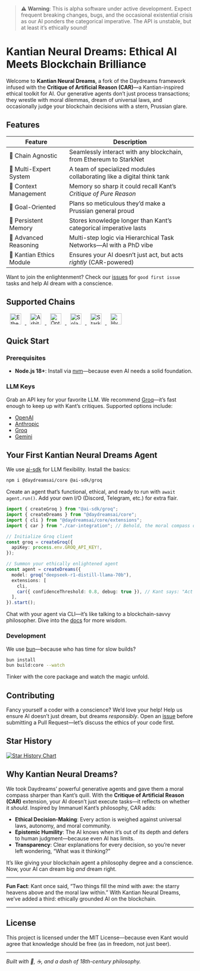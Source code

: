> ⚠️ **Warning**: This is alpha software under active development. Expect frequent breaking changes, bugs, and the occasional existential crisis as our AI ponders the categorical imperative. The API is unstable, but at least it’s ethically sound!

# Kantian Neural Dreams: Ethical AI Meets Blockchain Brilliance

Welcome to **Kantian Neural Dreams**, a fork of the Daydreams framework infused with the **Critique of Artificial Reason (CAR)**—a Kantian-inspired ethical toolkit for AI. Our generative agents don’t just process transactions; they wrestle with moral dilemmas, dream of universal laws, and occasionally judge your blockchain decisions with a stern, Prussian glare.

## Features

| Feature                | Description                                                          |
| ---------------------- | -------------------------------------------------------------------- |
| 🔗 Chain Agnostic      | Seamlessly interact with any blockchain, from Ethereum to StarkNet   |
| 👥 Multi-Expert System | A team of specialized modules collaborating like a digital think tank|
| 🧠 Context Management  | Memory so sharp it could recall Kant’s *Critique of Pure Reason*     |
| 🎯 Goal-Oriented       | Plans so meticulous they’d make a Prussian general proud             |
| 💾 Persistent Memory   | Stores knowledge longer than Kant’s categorical imperative lasts     |
| 🤔 Advanced Reasoning  | Multi-step logic via Hierarchical Task Networks—AI with a PhD vibe   |
| 🧭 Kantian Ethics Module | Ensures your AI doesn’t just act, but acts *rightly* (CAR-powered)   |

Want to join the enlightenment? Check our [issues](https://github.com/your-username/kantian-neural-dreams/issues) for `good first issue` tasks and help AI dream with a conscience.

## Supported Chains

<p> 
  <a href="#chain-support">
  <img src="./.github/eth-logo.svg" height="30" alt="Ethereum" style="margin: 0 10px;" />
  <img src="./.github/arbitrum-logo.svg" height="30" alt="Arbitrum" style="margin: 0 10px;" />
  <img src="./.github/optimism-logo.svg" height="30" alt="Optimism" style="margin: 0 10px;" />
  <img src="./.github/solana-logo.svg" height="30" alt="Solana" style="margin: 0 10px;" />
  <img src="./.github/Starknet.svg" height="30" alt="StarkNet" style="margin: 0 10px;" />
  <img src="./.github/hl-logo.svg" height="30" alt="Hyperledger" style="margin: 0 10px;" />
  </a>
</p>

## Quick Start

### Prerequisites

- **Node.js 18+**: Install via [nvm](https://github.com/nvm-sh/nvm)—because even AI needs a solid foundation.

### LLM Keys

Grab an API key for your favorite LLM. We recommend [Groq](https://groq.com/)—it’s fast enough to keep up with Kant’s critiques. Supported options include:

- [OpenAI](https://openai.com/)
- [Anthropic](https://anthropic.com/)
- [Groq](https://groq.com/)
- [Gemini](https://deepmind.google/technologies/gemini/)

## Your First Kantian Neural Dreams Agent

We use [ai-sdk](https://sdk.vercel.ai/docs/introduction) for LLM flexibility. Install the basics:

```bash
npm i @daydreamsai/core @ai-sdk/groq
```

Create an agent that’s functional, ethical, and ready to run with `await agent.run()`. Add your own I/O (Discord, Telegram, etc.) for extra flair.

```typescript
import { createGroq } from "@ai-sdk/groq";
import { createDreams } from "@daydreamsai/core";
import { cli } from "@daydreamsai/core/extensions";
import { car } from "./car-integration"; // Behold, the moral compass of AI!

// Initialize Groq client
const groq = createGroq({
  apiKey: process.env.GROQ_API_KEY!,
});

// Summon your ethically enlightened agent
const agent = createDreams({
  model: groq("deepseek-r1-distill-llama-70b"),
  extensions: [
    cli,
    car({ confidenceThreshold: 0.8, debug: true }), // Kant says: "Act only according to that maxim..."
  ],
}).start();
```

Chat with your agent via CLI—it’s like talking to a blockchain-savvy philosopher. Dive into the [docs](https://docs.kantianneuraldreams.fun) for more wisdom.

### Development

We use [bun](https://bun.sh/)—because who has time for slow builds?

```bash
bun install
bun build:core --watch
```

Tinker with the core package and watch the magic unfold.

## Contributing

Fancy yourself a coder with a conscience? We’d love your help! Help us ensure AI doesn’t just dream, but dreams *responsibly*. Open an [issue](https://github.com/your-username/kantian-neural-dreams/issues) before submitting a Pull Request—let’s discuss the ethics of your code first.

## Star History

[![Star History Chart](https://api.star-history.com/svg?repos=your-username/kantian-neural-dreams&type=Date)](https://star-history.com/#your-username/kantian-neural-dreams&Date)

## Why Kantian Neural Dreams?

We took Daydreams’ powerful generative agents and gave them a moral compass sharper than Kant’s quill. With the **Critique of Artificial Reason (CAR)** extension, your AI doesn’t just execute tasks—it reflects on whether it *should*. Inspired by Immanuel Kant’s philosophy, CAR adds:

- **Ethical Decision-Making**: Every action is weighed against universal laws, autonomy, and moral community.
- **Epistemic Humility**: The AI knows when it’s out of its depth and defers to human judgment—because even AI has limits.
- **Transparency**: Clear explanations for every decision, so you’re never left wondering, “What was it thinking?”

It’s like giving your blockchain agent a philosophy degree and a conscience. Now, your AI can dream big *and* dream right.

---

**Fun Fact**: Kant once said, “Two things fill the mind with awe: the starry heavens above and the moral law within.” With Kantian Neural Dreams, we’ve added a third: ethically grounded AI on the blockchain.

---

## License

This project is licensed under the MIT License—because even Kant would agree that knowledge should be free (as in freedom, not just beer).

---

*Built with 🤖, ☕, and a dash of 18th-century philosophy.*

